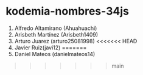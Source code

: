 # kodemia-nombres-34js

1. Alfredo Altamirano (Ahuahuachi)
2. Arisbeth Martínez (Arisbeth1409)
3. Arturo Juarez (arturo25081998)
<<<<<<< HEAD
4. Javier Ruiz(javi12)
=======
4. Daniel Mateos (danielmateos14)
>>>>>>> main
